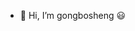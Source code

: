- 👋 Hi, I’m gongbosheng 😃

<!---
gongbosheng/gongbosheng is a ✨ special ✨ repository because its `README.md` (this file) appears on your GitHub profile.
You can click the Preview link to take a look at your changes.
--->
